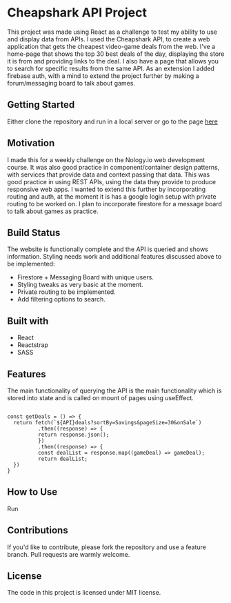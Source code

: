 # Cheapshark API Project

This project was made using React as a challenge to test my ability to use and display data from APIs.
I used the Cheapshark API, to create a web application that gets the cheapest video-game deals from the web.
I've a home-page that shows the top 30 best deals of the day, displaying the store it is from and providing links to the deal.
I also have a page that allows you to search for specific results from the same API.
As an extension I added firebase auth, with a mind to extend the project further by making a forum/messaging board to talk about games.

## Getting Started

Either clone the repository and run in a local server or go to the page [here](https://ocoldwell.github.io/apichallenge/)

## Motivation

I made this for a weekly challenge on the Nology.io web development course.
It was also good practice in component/container design patterns, with services that provide data and context passing that data.
This was good practice in using REST APIs, using the data they provide to produce responsive web apps. I wanted to extend this further by incorporating routing and auth,
at the moment it is has a google login setup with private routing to be worked on. I plan to incorporate firestore for a message board to talk about games as practice.

## Build Status

The website is functionally complete and the API is queried and shows information. 
Styling needs work and additional features discussed above to be implemented:

- Firestore + Messaging Board with unique users.
- Styling tweaks as very basic at the moment.
- Private routing to be implemented.
- Add filtering options to search.

## Built with

- React
- Reactstrap
- SASS

## Features

The main functionality of querying the API is the main functionality which is stored into state and is called on mount of pages using useEffect.

```React

const getDeals = () => {
  return fetch(`${API}deals?sortBy=Savings&pageSize=30&onSale`)
          .then((response) => {
          return response.json();
          })
          .then((response) => {
          const dealList = response.map((gameDeal) => gameDeal);
          return dealList;
  })
}

```

## How to Use

Run

## Contributions

If you'd like to contribute, please fork the repository and use a feature branch. Pull requests are warmly welcome.

## License

The code in this project is licensed under MIT license.
